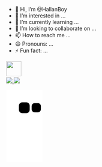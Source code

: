 - 👋 Hi, I’m @HallanBoy
- 👀 I’m interested in ...
- 🌱 I’m currently learning ...
- 💞️ I’m looking to collaborate on ...
- 📫 How to reach me ...
- 😄 Pronouns: ...
- ⚡ Fun fact: ...

<img loading="lazy" src="https://cdn.jsdelivr.net/gh/devicons/devicon/icons/git/git-original.svg" width="40" height="40"/>

<div>
<a href="https://github.com/HallanBoy">
<img loading="lazy" height="180em" src="https://github-readme-stats.vercel.app/api/top-langs/?username=HallanBoy&layout=compact&langs_count=7&theme=dracula"/>
<img loading="lazy" height="180em" src="https://github-readme-stats.vercel.app/api?username=HallanBoy&show_icons=true&theme=dracula&include_all_commits=true&count_private=true"/>
</div>

![Snake animation](https://github.com/HallanBoy/HallanBoy/blob/output/github-contribution-grid-snake.svg)
